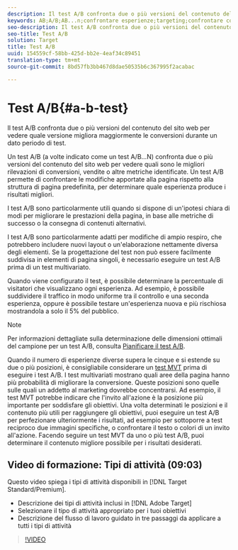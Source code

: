 ```yaml
---
description: Il test A/B confronta due o più versioni del contenuto del sito web per vedere quale versione migliora maggiormente le conversioni durante un dato periodo di test.
keywords: AB;A/B;AB...n;confrontare esperienze;targeting;confrontare contenuti
seo-description: Il test A/B confronta due o più versioni del contenuto del sito web per vedere quale versione migliora maggiormente le conversioni durante un dato periodo di test.
seo-title: Test A/B
solution: Target
title: Test A/B
uuid: 154559cf-58bb-425d-bb2e-4eaf34c89451
translation-type: tm+mt
source-git-commit: 8bd57fb3bb467d8dae50535b6c367995f2acabac

---
```



# Test A/B{#a-b-test}

Il test A/B confronta due o più versioni del contenuto del sito web per vedere quale versione migliora maggiormente le conversioni durante un dato periodo di test.

Un test A/B (a volte indicato come un test A/B...N) confronta due o più versioni del contenuto del sito web per vedere quali sono le migliori rilevazioni di conversioni, vendite o altre metriche identificate. Un test A/B permette di confrontare le modifiche apportate alla pagina rispetto alla struttura di pagina predefinita, per determinare quale esperienza produce i risultati migliori.

I test A/B sono particolarmente utili quando si dispone di un'ipotesi chiara di modi per migliorare le prestazioni della pagina, in base alle metriche di successo o la consegna di contenuti alternativi.

I test A/B sono particolarmente adatti per modifiche di ampio respiro, che potrebbero includere nuovi layout o un'elaborazione nettamente diversa degli elementi. Se la progettazione del test non può essere facilmente suddivisa in elementi di pagina singoli, è necessario eseguire un test A/B prima di un test multivariato.

Quando viene configurato il test, è possibile determinare la percentuale di visitatori che visualizzano ogni esperienza. Ad esempio, è possibile suddividere il traffico in modo uniforme tra il controllo e una seconda esperienza, oppure è possibile testare un'esperienza nuova e più rischiosa mostrandola a solo il 5% del pubblico.

>[!NOTE]
>
>Per informazioni dettagliate sulla determinazione delle dimensioni ottimali del campione per un test A/B, consulta [Pianificare il test A/B](../../c-activities/t-test-ab/sample-size-determination.md#concept_2801F552DB874C20B8A17C1B774C0383).

Quando il numero di esperienze diverse supera le cinque e si estende su due o più posizioni, è consigliabile considerare un [test MVT](https://marketing.adobe.com/resources/help/en_US/target/mvt/) prima di eseguire i test A/B. I test multivariati mostrano quali aree della pagina hanno più probabilità di migliorare la conversione. Queste posizioni sono quelle sulle quali un addetto al marketing dovrebbe concentrarsi. Ad esempio, il test MVT potrebbe indicare che l'invito all'azione è la posizione più importante per soddisfare gli obiettivi. Una volta determinati le posizioni e il contenuto più utili per raggiungere gli obiettivi, puoi eseguire un test A/B per perfezionare ulteriormente i risultati, ad esempio per sottoporre a test reciproco due immagini specifiche, o confrontare il testo o colori di un invito all'azione. Facendo seguire un test MVT da uno o più test A/B, puoi determinare il contenuto migliore possibile per i risultati desiderati.

## Video di formazione: Tipi di attività (09:03)

Questo video spiega i tipi di attività disponibili in [!DNL Target Standard/Premium].

* Descrizione dei tipi di attività inclusi in [!DNL Adobe Target]
* Selezionare il tipo di attività appropriato per i tuoi obiettivi
* Descrizione del flusso di lavoro guidato in tre passaggi da applicare a tutti i tipi di attività

>[!VIDEO](https://video.tv.adobe.com/v/17386?captions=ita)

